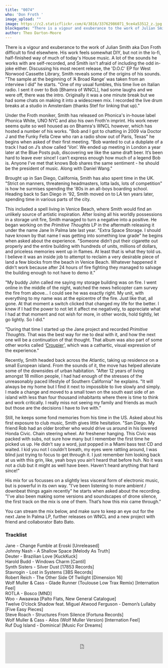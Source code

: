```yaml
---
title: "0074"
who: 'Don Froth '
image_upload: ""
image: https://c2.staticflickr.com/4/3816/33762986071_9ce4a53512_z.jpg
blockquote: "There is a vigour and exuberance to the work of Julian Smith aka Don Froth difficult to find elsewhere. His work feels somewhat DIY, but not in the lo-fi, half-finished way of much of today's House music. A lot of the sounds he works with are self-recorded, and Smith isn't afraid of including the odd in-joke either. "
author: Theo Darton-Moore
---
```

There is a vigour and exuberance to the work of Julian Smith aka Don Froth difficult to find elsewhere. His work feels somewhat DIY, but not in the lo-fi, half-finished way of much of today's House music. A lot of the sounds he works with are self-recorded, and Smith isn't afraid of including the odd in-joke either. Discussing his most recent release, the 'D.O.C' EP for West Norwood Cassette Library, Smith reveals some of the origins of his sounds. "The sample at the beginning of ‘A Broad Range’ was taken from an interview I did" he starts. "One of my usual fumbles, this time live on Italian radio. I sent it over to Bob [Bhamra of WNCL], had some laughs and we were off, there was the intro. Originally it was a one minute break but we had some chats on making it into a widescreen mix. I recorded the live drum breaks at a studio in Amsterdam (thanks Stef for linking that up)."

Under the Froth moniker, Smith has released on Phonica's in-house label Phonica White, UNO NYC and also his own Froth'n imprint. His work never seems quite so well housed as on Bhamra's WNCL however, which has hosted a number of his works. "Bob and I got to chatting in 2009 via Doctor J and the Funky Fella Crew who ran a radio show out of Paris, Texas" he begins when asked of their first meeting. "Bob wanted to cut a dubplate of a track I had on J’s show called ‘Von’. We ended up meeting in London a year later at the Blue Posts pub, discovering we like the same draft beer. It’s been hard to leave ever since! I can’t express enough how much of a legend Bob is. Anyone I’ve met that knows Bob shares the same sentiment - he should be the president of music. Along with Daniel Wang."

Brought up in San Diego, California, Smith has also spent time in the UK. "Strict on manners, threatening headmasters, lotta lads, lots of competition" is how he surmises spending the '80s in an all-boys boarding school. Heading back to San Diego in '92, Smith moved on to LA ten years later, spending time in various parts of the city.

This included a spell living in Venice Beach, where Smith would find an unlikely source of artistic inspiration. After losing all his worldly possessions in a storage unit fire, Smith managed to turn a negative into a positive. He began working on the _Primitive Thoughts_ LP in the aftermath releasing it under the name Jane In Palma late last year. "Extra Space Storage. I should have known by that name I was getting into something low grade" he begins when asked about the experience. "Someone didn’t put their cigarette out properly and the entire building with hundreds of units, millions of dollars, and priceless memories went up in flames. At least that is what they told us. I believe it was an inside job to attempt to reclaim a very desirable piece of land a few blocks from the beach in Venice Beach. Whatever happened it didn’t work because after 24 hours of fire fighting they managed to salvage the building enough to not have to demo it."

"My buddy John called me saying my storage building was on fire. I went online in the middle of the night, watched the news helicopter cam survey the fire from above… I could see he was exactly right. My unit, with everything to my name was at the epicentre of the fire. Just like that, all gone. At that moment a switch clicked that changed my life for the better. I knew if I had the power to not let it affect me negatively, to appreciate what I had at that moment and not wish for more, in other words, hold tightly, let go lightly. So I did."

"During that time I started up the Jane project and recorded _Primitive Thoughts_. That was the best way for me to deal with it, and how the next one will be a continuation of that thought. That album was also part of some other works called ‘[Croupier](http://www.juliansmith.org/Croupier)’, which was a cathartic, visual expression of the experience."

Recently, Smith headed back across the Atlantic, taking up residence on a small European island. From the sounds of it, the move has helped alleviate some of the downsides of urban habitation. "After 12 years of living amongst 18 million people, I had had enough of the stresses of the unreasonably paced lifestyle of Southern California" he explains. "It will always be my home but I find it next to impossible to live slowly and simply. I made a change and moved to a small town on the south east side of an island with less than four thousand inhabitants where there is time to think and work critically. I really miss not seeing my family and friends as much but those are the decisions I have to live with."

Still, he keeps some fond memories from his time in the US. Asked about his first exposure to club music, Smith gives little hesitation. "San Diego. My friend Rob had an older brother who would drive us around in his lowered Honda Civic. Chain steering wheel. Air freshener hanging. This Civic was packed with subs, not sure how many but I remember the first time he picked us up. He didn’t say a word, just popped in a Miami bass test CD and waited. I kid you not I couldn’t breath, my eyes were rattling around, I was blind just trying to focus to get through it. I just remember him looking back at us with this grin, like, yeah boys you ain’t heard that before huh. No it was not a club but it might as well have been. Haven’t heard anything that hard since!"

His mix for us focusses on a slightly less visceral form of electronic music, but is powerful in its own way. "I've been listening to more ambient / downbeat things again recently" he starts when asked about the recording. "I've also been making some versions and soundscapes of drone silence, the first track on the mix is one of them. That’s how this mix came through."

You can stream the mix below, and make sure to keep an eye out for the next Jane In Palma LP, further releases on WNCL and a new project with friend and collaborator Bato Bato.

### Tracklist

Jane - Change Fumble at Eroski [Unreleased] <br>
Johnny Nash - A Shallow Space [Melody As Truth] <br>
Deuter - Brazilian Love [KuckKuck] <br>
Harold Budd -  Windows Charm [Cantil] <br>
Synth Sisters - Silver Dust [17853 Records] <br>
Stavrogin - Lost in Systems [3BS Records] <br>
Robert Reich - The Other Side Of Twilight [Dimension 16] <br>
Wolf Muller & Cass - Glade Runner (Toulouse Low Trax Remix) [Internation Feel] <br>
ROTLA - Bosco [MND] <br>
Woo -  Awaawaa [Palto Flats, New General Catalogue] <br>
Twelve O’clock Shadow feat. Miguel Atwood Ferguson - Demon’s Lullaby [Five Easy Pieces] <br>
Steve Roach - Structures From Silence [Fortuna Records] <br>
Wolf Muller & Cass - Ailos (Wolf Muller Version) [Internation Feel] <br>
Ruf Dug Island - Dominica! [Music For Dreams] <br>

<iframe width="100%" height="100" src="https://www.mixcloud.com/widget/iframe/?feed=https%3A%2F%2Fwww.mixcloud.com%2Fstraylandings%2F0074-don-froth%2F&light=1" frameborder="0"></iframe>
